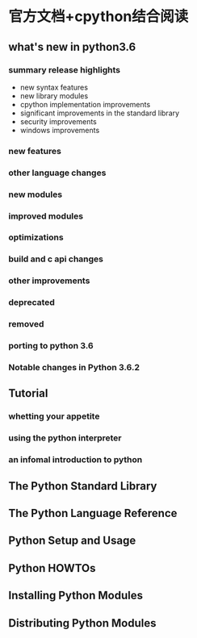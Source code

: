 # 官方文档+cpython结合阅读
## what's new in python3.6
### summary release highlights
- new syntax features
- new library modules
- cpython implementation improvements
- significant improvements in the standard library
- security improvements
- windows improvements
### new features
### other language changes
### new modules
### improved modules
### optimizations
### build and c api changes
### other improvements
### deprecated
### removed
### porting to python 3.6
### Notable changes in Python 3.6.2

## Tutorial
### whetting your appetite
### using the python interpreter
### an infomal introduction to python


## The Python Standard Library

## The Python Language Reference

## Python Setup and Usage

## Python HOWTOs

## Installing Python Modules

## Distributing Python Modules